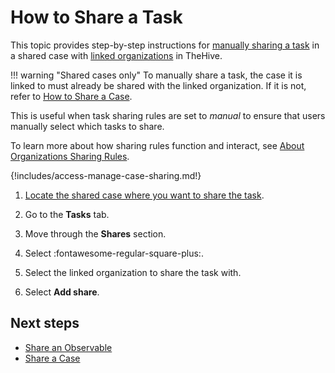 # How to Share a Task

This topic provides step-by-step instructions for [manually sharing a task](../../../administration/organizations/about-organizations-sharing-rules.md#manual-sharing-of-tasks-and-observables-in-a-shared-case) in a shared case with [linked organizations](../../../administration/organizations/link-an-organization.md) in TheHive.

!!! warning "Shared cases only"
    To manually share a task, the case it is linked to must already be shared with the linked organization. If it is not, refer to [How to Share a Case](share-a-case.md).

This is useful when task sharing rules are set to *manual* to ensure that users manually select which tasks to share.

To learn more about how sharing rules function and interact, see [About Organizations Sharing Rules](../../../administration/organizations/about-organizations-sharing-rules.md).

{!includes/access-manage-case-sharing.md!}

1. [Locate the shared case where you want to share the task](../../analyst-corner/cases/search-for-cases/find-a-case.md).

2. Go to the **Tasks** tab.

3. Move through the **Shares** section.

4. Select :fontawesome-regular-square-plus:.

5. Select the linked organization to share the task with.

6. Select **Add share**.

## Next steps

* [Share an Observable](../cases/share-an-observable.md)
* [Share a Case](../cases/share-a-case.md)